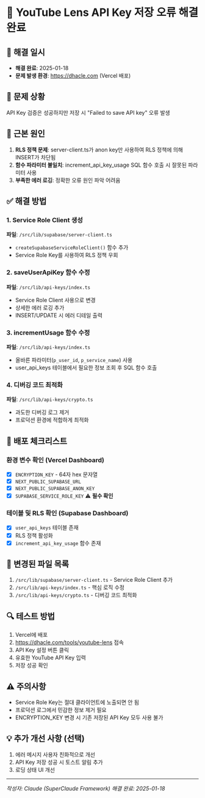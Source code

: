 # 🔧 YouTube Lens API Key 저장 오류 해결 완료

## 📅 해결 일시
- **해결 완료**: 2025-01-18
- **문제 발생 환경**: https://dhacle.com (Vercel 배포)

## 🔴 문제 상황
API Key 검증은 성공하지만 저장 시 "Failed to save API key" 오류 발생

## 🎯 근본 원인
1. **RLS 정책 문제**: server-client.ts가 anon key만 사용하여 RLS 정책에 의해 INSERT가 차단됨
2. **함수 파라미터 불일치**: increment_api_key_usage SQL 함수 호출 시 잘못된 파라미터 사용
3. **부족한 에러 로깅**: 정확한 오류 원인 파악 어려움

## ✅ 해결 방법

### 1. Service Role Client 생성
**파일**: `/src/lib/supabase/server-client.ts`
- `createSupabaseServiceRoleClient()` 함수 추가
- Service Role Key를 사용하여 RLS 정책 우회

### 2. saveUserApiKey 함수 수정  
**파일**: `/src/lib/api-keys/index.ts`
- Service Role Client 사용으로 변경
- 상세한 에러 로깅 추가
- INSERT/UPDATE 시 에러 디테일 출력

### 3. incrementUsage 함수 수정
**파일**: `/src/lib/api-keys/index.ts`
- 올바른 파라미터(`p_user_id`, `p_service_name`) 사용
- user_api_keys 테이블에서 필요한 정보 조회 후 SQL 함수 호출

### 4. 디버깅 코드 최적화
**파일**: `/src/lib/api-keys/crypto.ts`
- 과도한 디버깅 로그 제거
- 프로덕션 환경에 적합하게 최적화

## 🚀 배포 체크리스트

### 환경 변수 확인 (Vercel Dashboard)
- [x] `ENCRYPTION_KEY` - 64자 hex 문자열
- [x] `NEXT_PUBLIC_SUPABASE_URL` 
- [x] `NEXT_PUBLIC_SUPABASE_ANON_KEY`
- [x] `SUPABASE_SERVICE_ROLE_KEY` ⚠️ **필수 확인**

### 테이블 및 RLS 확인 (Supabase Dashboard)
- [x] `user_api_keys` 테이블 존재
- [x] RLS 정책 활성화
- [x] `increment_api_key_usage` 함수 존재

## 📝 변경된 파일 목록
1. `/src/lib/supabase/server-client.ts` - Service Role Client 추가
2. `/src/lib/api-keys/index.ts` - 핵심 로직 수정
3. `/src/lib/api-keys/crypto.ts` - 디버깅 코드 최적화

## 🔍 테스트 방법
1. Vercel에 배포
2. https://dhacle.com/tools/youtube-lens 접속
3. API Key 설정 버튼 클릭
4. 유효한 YouTube API Key 입력
5. 저장 성공 확인

## ⚠️ 주의사항
- Service Role Key는 절대 클라이언트에 노출되면 안 됨
- 프로덕션 로그에서 민감한 정보 제거 필요
- ENCRYPTION_KEY 변경 시 기존 저장된 API Key 모두 사용 불가

## 💡 추가 개선 사항 (선택)
1. 에러 메시지 사용자 친화적으로 개선
2. API Key 저장 성공 시 토스트 알림 추가
3. 로딩 상태 UI 개선

---
*작성자: Claude (SuperClaude Framework)*
*해결 완료: 2025-01-18*